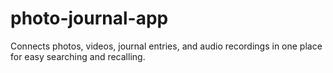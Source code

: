 # photo-journal-app
Connects photos, videos, journal entries, and audio recordings in one place for easy searching and recalling.
